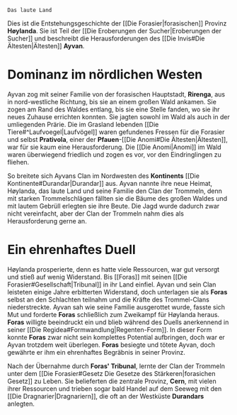 	Das laute Land

Dies ist die Entstehungsgeschichte der [[Die Forasier|forasischen]] Provinz **Høylanda**. Sie ist Teil der [[Die Eroberungen der Sucher|Eroberungen der Sucher]] und beschreibt die Herausforderungen des [[Die Invis#Die Ältesten|Ältesten]] **Ayvan**.
# Dominanz im nördlichen Westen
Ayvan zog mit seiner Familie von der forasischen Hauptstadt, **Rirenga**, aus in nord-westliche Richtung, bis sie an einem großen Wald ankamen. Sie zogen am Rand des Waldes entlang, bis sie eine Stelle fanden, wo sie ihr neues Zuhause errichten konnten.
Sie jagten sowohl im Wald als auch in der umliegenden Prärie. Die im Grasland lebenden [[Die Tiere#^Laufvoegel|Laufvögel]] waren gefundenes Fressen für die Forasier und selbst **Prativola**, einer der **Pfauen**-[[Die Anomi#Die Ältesten|Ältesten]], war für sie kaum eine Herausforderung. Die [[Die Anomi|Anomi]] im Wald waren überwiegend friedlich und zogen es vor, vor den Eindringlingen zu fliehen.

So breitete sich Ayvans Clan im Nordwesten des **Kontinents** [[Die Kontinente#Durandar|Durandar]] aus. Ayvan nannte ihre neue Heimat, Høylanda, das laute Land und seine Familie den Clan der Trommeln, denn mit starken Trommelschlägen fällten sie die Bäume des großen Waldes und mit lautem Gebrüll erlegten sie ihre Beute. Die Jagd wurde dadurch zwar nicht vereinfacht, aber der Clan der Trommeln nahm dies als Herausforderung gerne an.
# Ein ehrenhaftes Duell
Høylanda prosperierte, denn es hatte viele Ressourcen, war gut versorgt und stieß auf wenig Widerstand. Bis [[Foras]] mit seinen [[Die Forasier#Gesellschaft|Tribunal]] in ihr Land einfiel. Ayvan und sein Clan leisteten einige Jahre erbitterten Widerstand, doch unterlagen sie als **Foras** selbst an den Schlachten teilnahm und die Kräfte des Trommel-Clans niederstreckte. Ayvan sah wie seine Familie ausgerottet wurde, fasste sich Mut und forderte **Foras** schließlich zum Zweikampf für Høylanda heraus.
**Foras** willigte beeindruckt ein und blieb während des Duells anerkennend in seiner [[Die Regidea#Formwandlung|Regenten-Form]]. In dieser Form konnte **Foras** zwar nicht sein komplettes Potential aufbringen, doch war er Ayvan trotzdem weit überlegen. **Foras** besiegte und tötete Ayvan, doch gewährte er ihm ein ehrenhaftes Begräbnis in seiner Provinz.

Nach der Übernahme durch **Foras' Tribunal**, lernte der Clan der Trommeln unter dem [[Die Forasier#Gesetz Die Gesetze des Stärkeren|forasichen Gesetz]] zu Leben. Sie belieferten die zentrale Provinz, **Cern**, mit vielen ihrer Ressourcen und trieben sogar bald Handel auf dem Seeweg mit den [[Die Dragnarier|Dragnariern]], die oft an der Westküste **Durandars** anlegten.